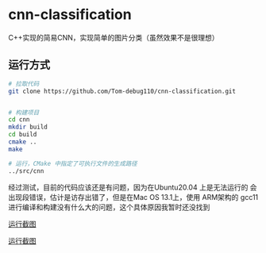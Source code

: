 # cnn-classification
C++实现的简易CNN，实现简单的图片分类（虽然效果不是很理想）


## 运行方式
```bash
# 拉取代码
git clone https://github.com/Tom-debug110/cnn-classification.git


# 构建项目
cd cnn
mkdir build
cd build
cmake ..
make 

# 运行，CMake 中指定了可执行文件的生成路径
../src/cnn

```

经过测试，目前的代码应该还是有问题，因为在Ubuntu20.04 上是无法运行的
会出现段错误，估计是访存出错了，但是在Mac OS 13.1上，使用 ARM架构的 gcc11 
进行编译和构建没有什么大的问题，这个具体原因我暂时还没找到

[运行截图](./doc/img.png)

[运行截图](./doc/img_1.png)



